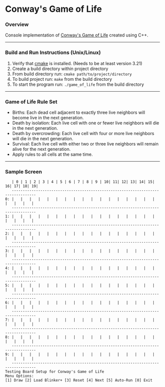 # Conway's Game of Life

### Overview
Console implementation of [Conway's Game of Life](https://en.wikipedia.org/wiki/Conway%27s_Game_of_Life) created using C++.

---
### Build and Run Instructions (Unix/Linux)
1. Verify that [cmake](https://cmake.org/) is installed. (Needs to be at least version 3.21)
2. Create a build directory within project directory
3. From build directory run: `cmake path/to/project/directory`
4. To build project run: `make` from the build directory
5. To start the program run: `./game_of_life` from the build directory

---
### Game of Life Rule Set
- Births: Each dead cell adjacent to exactly three live neighbors will become
   live in the next generation.
- Death by isolation: Each live cell with one or fewer live neighbors will die
   in the next generation.
- Death by overcrowding: Each live cell with four or more live neighbors will
   die in the next generation.
- Survival: Each live cell with either two or three live neighbors will remain
   alive for the next generation.
- Apply rules to all cells at the same time.

---
### Sample Screen

```
   | 0 | 1 | 2 | 3 | 4 | 5 | 6 | 7 | 8 | 9 | 10| 11| 12| 13| 14| 15| 16| 17| 18| 19|
   ---------------------------------------------------------------------------------
0: |   |   |   |   |   |   |   |   |   |   |   |   |   |   |   |   |   |   |   |   |
   ---------------------------------------------------------------------------------
1: |   |   |   |   |   |   |   |   |   |   |   |   |   |   |   |   |   |   |   |   |
   ---------------------------------------------------------------------------------
2: |   |   |   |   |   |   |   |   |   |   |   |   |   |   |   |   |   |   |   |   |
   ---------------------------------------------------------------------------------
3: |   |   |   |   |   |   |   |   |   |   |   |   |   |   |   |   |   |   |   |   |
   ---------------------------------------------------------------------------------
4: |   |   |   |   |   |   |   |   |   |   |   |   |   |   |   |   |   |   |   |   |
   ---------------------------------------------------------------------------------
5: |   |   |   |   |   |   |   |   |   |   |   |   |   |   |   |   |   |   |   |   |
   ---------------------------------------------------------------------------------
6: |   |   |   |   |   |   |   |   |   |   |   |   |   |   |   |   |   |   |   |   |
   ---------------------------------------------------------------------------------
7: |   |   |   |   |   |   |   |   |   |   |   |   |   |   |   |   |   |   |   |   |
   ---------------------------------------------------------------------------------
8: |   |   |   |   |   |   |   |   |   |   |   |   |   |   |   |   |   |   |   |   |
   ---------------------------------------------------------------------------------
9: |   |   |   |   |   |   |   |   |   |   |   |   |   |   |   |   |   |   |   |   |
   ---------------------------------------------------------------------------------
Testing Board Setup for Conway's Game of Life
Menu Options:
[1] Draw [2] Load Blinker+ [3] Reset [4] Next [5] Auto-Run [0] Exit
```
